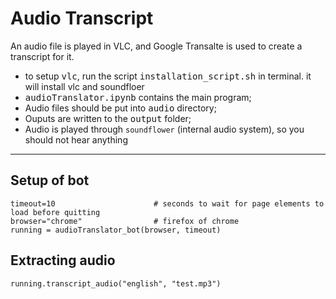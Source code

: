 # Audio Transcript #
An audio file is played in VLC, and Google Transalte is used to create a transcript for it.

- to setup <kbd>vlc</kbd>, run the script <kbd>installation_script.sh</kbd> in terminal. it will install vlc and soundfloer
- <kbd>audioTranslator.ipynb</kbd> contains the main program;
- Audio files should be put into <kbd>audio</kbd> directory;
- Ouputs are written to the <kbd>output</kbd> folder;
- Audio is played through `soundflower` (internal audio system), so you should not hear anything


-------------------------------------------------------------------------------

## Setup of bot ##

```
timeout=10                      # seconds to wait for page elements to load before quitting
browser="chrome"                # firefox of chrome
running = audioTranslator_bot(browser, timeout)
```

## Extracting audio ##
```
running.transcript_audio("english", "test.mp3")
```

